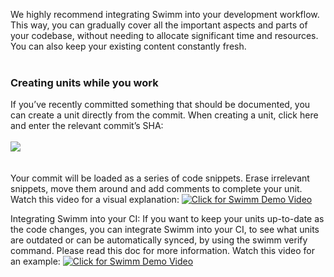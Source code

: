 We highly recommend integrating Swimm into your development workflow. This way, you can gradually cover all the important aspects and parts of your codebase, without needing to allocate significant time and resources. You can also keep your existing content constantly fresh.
</br></br>
### Creating units while you work
If you’ve recently committed something that should be documented, you can create a unit directly from the commit. 
When creating a unit, click here and enter the relevant commit’s SHA:
</br></br>
![](https://github.com/swimmio/public/blob/master/screenshots/commitsha.png?raw=true)
</br></br></br>
Your commit will be loaded as a series of code snippets. Erase irrelevant snippets, move them around and add comments to complete your unit.
Watch this video for a visual explanation:
[![Click for Swimm Demo Video](https://github.com/swimmio/public/blob/master/screenshots/demo4.png?raw=true)](https://youtu.be/OZ1NyEGBMAY)
 
Integrating Swimm into your CI:
If you want to keep your units up-to-date as the code changes, you can integrate Swimm into your CI, to see what units are outdated or can be automatically synced, by using the swimm verify command. Please read this doc for more information.
Watch this video for an example:
[![Click for Swimm Demo Video](https://github.com/swimmio/public/blob/master/screenshots/demo5.png?raw=true)](https://youtu.be/OjjBDs4vFVk)
